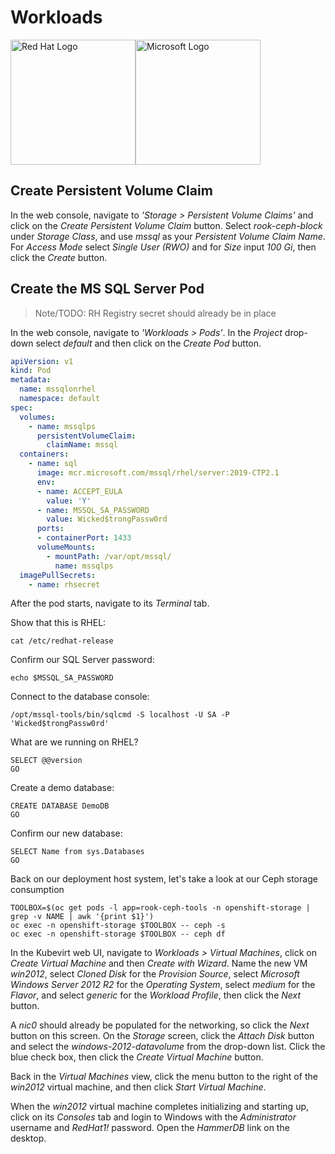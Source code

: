 # Workloads

<img src="https://upload.wikimedia.org/wikipedia/sco/thumb/6/6c/RedHat.svg/1280px-RedHat.svg.png" alt="Red Hat Logo" height="200px"><img src="http://img-prod-cms-rt-microsoft-com.akamaized.net/cms/api/am/imageFileData/RE2qVsJ?ver=3f74" alt="Microsoft Logo" height="200px">

## Create Persistent Volume Claim

In the web console, navigate to _'Storage > Persistent Volume Claims'_ and click on the _Create Persistent Volume Claim_ button. Select _rook-ceph-block_ under _Storage Class_, and use _mssql_ as your _Persistent Volume Claim Name_. For _Access Mode_ select _Single User (RWO)_ and for _Size_ input _100 Gi_, then click the _Create_ button.

## Create the MS SQL Server Pod

> Note/TODO: RH Registry secret should already be in place

In the web console, navigate to _'Workloads > Pods'_. In the _Project_ drop-down select _default_ and then click on the _Create Pod_ button.

```yaml
apiVersion: v1
kind: Pod
metadata:
  name: mssqlonrhel
  namespace: default
spec:
  volumes:
    - name: mssqlps
      persistentVolumeClaim:
        claimName: mssql
  containers:
    - name: sql
      image: mcr.microsoft.com/mssql/rhel/server:2019-CTP2.1
      env:
      - name: ACCEPT_EULA
        value: 'Y'
      - name: MSSQL_SA_PASSWORD
        value: Wicked$trongPassw0rd
      ports:
      - containerPort: 1433
      volumeMounts:
        - mountPath: /var/opt/mssql/
          name: mssqlps
  imagePullSecrets:
    - name: rhsecret
```

After the pod starts, navigate to its _Terminal_ tab.

Show that this is RHEL:
```
cat /etc/redhat-release
```

Confirm our SQL Server password:
```
echo $MSSQL_SA_PASSWORD
```

Connect to the database console:
```
/opt/mssql-tools/bin/sqlcmd -S localhost -U SA -P 'Wicked$trongPassw0rd'
```

What are we running on RHEL?
```
SELECT @@version
GO
```

Create a demo database:
```
CREATE DATABASE DemoDB
GO
```

Confirm our new database:
```
SELECT Name from sys.Databases
GO
```

Back on our deployment host system, let's take a look at our Ceph storage consumption
```
TOOLBOX=$(oc get pods -l app=rook-ceph-tools -n openshift-storage | grep -v NAME | awk '{print $1}')
oc exec -n openshift-storage $TOOLBOX -- ceph -s
oc exec -n openshift-storage $TOOLBOX -- ceph df
``` 

In the Kubevirt web UI, navigate to _Workloads > Virtual Machines_, click on _Create Virtual Machine_ and then _Create with Wizard_. Name the new VM _win2012_, select _Cloned Disk_ for the _Provision Source_, select _Microsoft Windows Server 2012 R2_ for the _Operating System_, select _medium_ for the _Flavor_, and select _generic_ for the _Workload Profile_, then click the _Next_ button.

A _nic0_ should already be populated for the networking, so click the _Next_ button on this screen. On the _Storage_ screen, click the _Attach Disk_ button and select the _windows-2012-datavolume_ from the drop-down list. Click the blue check box, then click the _Create Virtual Machine_ button.

Back in the _Virtual Machines_ view, click the menu button to the right of the _win2012_ virtual machine, and then click _Start Virtual Machine_.

When the _win2012_ virtual machine completes initializing and starting up, click on its _Consoles_ tab and login to Windows with the _Administrator_ username and _RedHat1!_ password. Open the _HammerDB_ link on the desktop.
